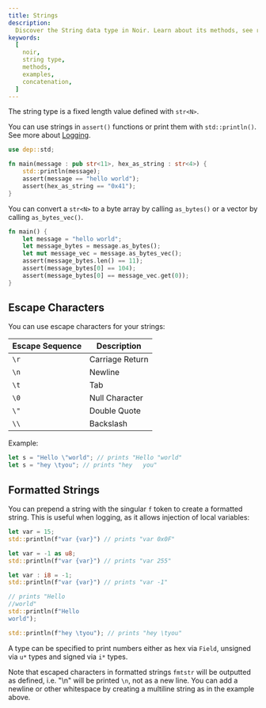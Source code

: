 ```yaml
---
title: Strings
description:
  Discover the String data type in Noir. Learn about its methods, see real-world examples, and understand how to effectively manipulate and use Strings in Noir.
keywords:
  [
    noir,
    string type,
    methods,
    examples,
    concatenation,
  ]
---
```



The string type is a fixed length value defined with `str<N>`.

You can use strings in `assert()` functions or print them with `std::println()`. See more about [Logging](../../standard_library/logging).

```rust
use dep::std;

fn main(message : pub str<11>, hex_as_string : str<4>) {
    std::println(message);
    assert(message == "hello world");
    assert(hex_as_string == "0x41");
}
```

You can convert a `str<N>` to a byte array by calling `as_bytes()`
or a vector by calling `as_bytes_vec()`.

```rust
fn main() {
    let message = "hello world";
    let message_bytes = message.as_bytes();
    let mut message_vec = message.as_bytes_vec();
    assert(message_bytes.len() == 11);
    assert(message_bytes[0] == 104);
    assert(message_bytes[0] == message_vec.get(0));
}
```

## Escape Characters

You can use escape characters for your strings:

| Escape Sequence | Description     |
|-----------------|-----------------|
| `\r`            | Carriage Return |
| `\n`            | Newline         |
| `\t`            | Tab             |
| `\0`            | Null Character  |
| `\"`            | Double Quote    |
| `\\`            | Backslash       |

Example:

```rust
let s = "Hello \"world"; // prints "Hello "world"
let s = "hey \tyou"; // prints "hey   you"
```

## Formatted Strings

You can prepend a string with the singular `f` token to create a formatted string. This is useful when logging, as it allows injection of local variables:

```rust
let var = 15;
std::println(f"var {var}") // prints "var 0x0F"

let var = -1 as u8;
std::println(f"var {var}") // prints "var 255"

let var : i8 = -1;
std::println(f"var {var}") // prints "var -1"

// prints "Hello
//world"
std::println(f"Hello
world");

std::println(f"hey \tyou"); // prints "hey \tyou"
```

A type can be specified to print numbers either as hex via `Field`, unsigned via `u*` types and signed via `i*` types.

Note that escaped characters in formatted strings `fmtstr` will be outputted as defined, i.e. "\n" will be printed `\n`, not as a new line. You can add a newline or other whitespace by creating a multiline string as in the example above.

